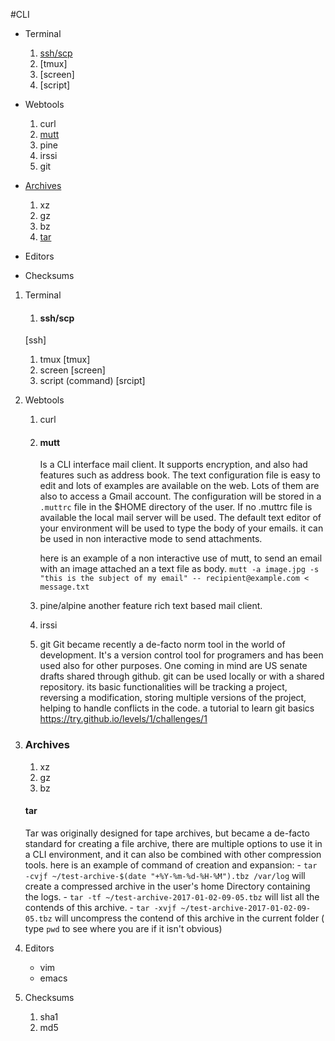#CLI

- Terminal
    1. [ssh/scp](#ssh)
    1. [tmux]
    1. [screen]
    1. [script]


- Webtools
    1. curl
    1. [mutt](#mutt)
    1. pine
    1. irssi
    1. git

- [Archives](#Archives)
    1. xz
    1. gz
    1. bz
    1. [tar](####tar)
- Editors

- Checksums



1. Terminal
    1. #### ssh/scp
    [ssh]
    1. tmux
    [tmux]
    1. screen
    [screen]
    1. script (command)
    [srcipt]

1. Webtools
    1. curl
    1. #### mutt <a name=mutt> </a>
        Is a CLI interface mail client. It supports encryption, and also had features such as address book.
        The text configuration file is easy to edit and lots of examples are available on the web. Lots of them are also to access a Gmail account. The configuration will be stored in a `.muttrc` file in the $HOME directory of the user.
        If no .muttrc file is available the local mail server will be used.
        The default text editor of your environment will be used to type the body of your emails.
        it can be used in non interactive mode to send attachments.

        here is an example of a non interactive use of mutt, to send an email with an image attached an a text file as body.
        `mutt -a image.jpg -s "this is the subject of my email" -- recipient@example.com < message.txt`

    1. pine/alpine
        another feature rich text based mail client.
    1. irssi
    1. git
        Git became recently a de-facto norm tool in the world of development. It's a version control tool for programers and has been used also for other purposes. One coming in mind are US senate drafts shared through github.
        git can be used locally or with a shared repository.
        its basic functionalities will be tracking a project, reversing a modification, storing multiple versions of the project, helping to handle conflicts in the code.
        a tutorial to learn git basics https://try.github.io/levels/1/challenges/1

1. ### Archives

    1. xz
    1. gz
    1. bz
    #### tar
    Tar was originally designed for tape archives, but became a de-facto standard for creating a file archive, there are multiple options to use it in a CLI environment, and it can also be combined with other compression tools.
    here is an example of command of creation and expansion:
        - `tar -cvjf ~/test-archive-$(date "+%Y-%m-%d-%H-%M").tbz /var/log` will create a compressed archive in the user's home Directory containing the logs.
        - `tar -tf ~/test-archive-2017-01-02-09-05.tbz` will list all the contends of this archive.
        - `tar -xvjf ~/test-archive-2017-01-02-09-05.tbz` will uncompress the contend of this archive in the current folder ( type `pwd` to see where you are if it isn't obvious)



1. Editors
    - vim
    - emacs

1. Checksums
    1. sha1
    1. md5
